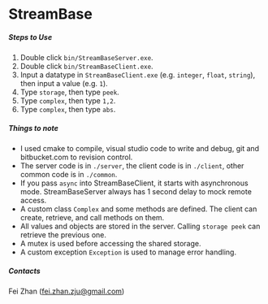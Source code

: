 # StreamBase

##### Steps to Use

1. Double click `bin/StreamBaseServer.exe`.
1. Double click `bin/StreamBaseClient.exe`.
1. Input a datatype in `StreamBaseClient.exe` (e.g. `integer`, `float`, `string`), then input a value (e.g. `1`).
1. Type `storage`, then type `peek`.
1. Type `complex`, then type `1,2`.
1. Type `complex`, then type `abs`.

##### Things to note

* I used cmake to compile, visual studio code to write and debug, git and bitbucket.com to revision control.
* The server code is in `./server`, the client code is in `./client`, other common code is in `./common`.
* If you pass `async` into StreamBaseClient, it starts with asynchronous mode. StreamBaseServer always has 1 second delay to mock remote access.
* A custom class `Complex` and some methods are defined. The client can create, retrieve, and call methods on them.
* All values and objects are stored in the server. Calling `storage peek` can retrieve the previous one.
* A mutex is used before accessing the shared storage.
* A custom exception `Exception` is used to manage error handling.

##### Contacts

Fei Zhan (fei.zhan.zju@gmail.com)
